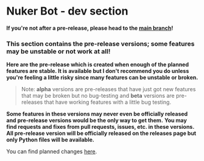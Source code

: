 # Nuker Bot - dev section
**If you're not after a pre-release, please head to the [main branch](https://github.com/The-Waffle-and-Fox-Corporation/Nuker-Bot/tree/main)!**

### This section contains the pre-release versions; some features may be unstable or not work at all!

**Here are the pre-release which is created when enough of the planned features are stable. It is available but I don't recommend you do unless you're feeling a little risky since many features can be unstable or broken.**

> Note: **alpha** versions are pre-releases that have just got new features that may be broken but no bug-testing and **beta** versions are pre-releases that have working features with a little bug testing.

**Some features in these versions may never even be officially released and pre-release versions would be the only way to get them.**
**You may find requests and fixes from pull requests, issues, etc. in these versions.**
**All pre-release version will be officially released on the releases page but only Python files will be available.**

You can find planned changes [here](https://github.com/The-Waffle-and-Fox-Corporation/Nuker-Bot/wiki).
